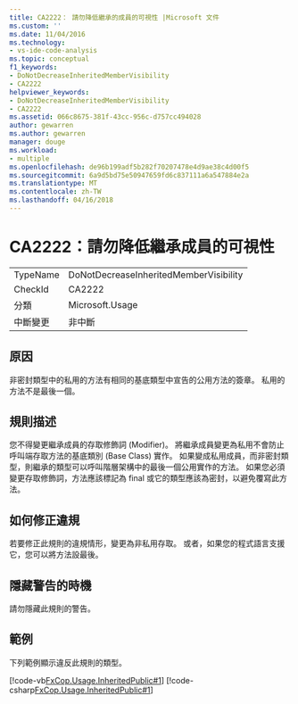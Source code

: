 ```yaml
---
title: CA2222： 請勿降低繼承的成員的可視性 |Microsoft 文件
ms.custom: ''
ms.date: 11/04/2016
ms.technology:
- vs-ide-code-analysis
ms.topic: conceptual
f1_keywords:
- DoNotDecreaseInheritedMemberVisibility
- CA2222
helpviewer_keywords:
- DoNotDecreaseInheritedMemberVisibility
- CA2222
ms.assetid: 066c8675-381f-43cc-956c-d757cc494028
author: gewarren
ms.author: gewarren
manager: douge
ms.workload:
- multiple
ms.openlocfilehash: de96b199adf5b282f70207478e4d9ae38c4d00f5
ms.sourcegitcommit: 6a9d5bd75e50947659fd6c837111a6a547884e2a
ms.translationtype: MT
ms.contentlocale: zh-TW
ms.lasthandoff: 04/16/2018
---
```

# <a name="ca2222-do-not-decrease-inherited-member-visibility"></a>CA2222：請勿降低繼承成員的可視性
|||  
|-|-|  
|TypeName|DoNotDecreaseInheritedMemberVisibility|  
|CheckId|CA2222|  
|分類|Microsoft.Usage|  
|中斷變更|非中斷|  
  
## <a name="cause"></a>原因  
 非密封類型中的私用的方法有相同的基底類型中宣告的公用方法的簽章。 私用的方法不是最後一個。  
  
## <a name="rule-description"></a>規則描述  
 您不得變更繼承成員的存取修飾詞 (Modifier)。 將繼承成員變更為私用不會防止呼叫端存取方法的基底類別 (Base Class) 實作。 如果變成私用成員，而非密封類型，則繼承的類型可以呼叫階層架構中的最後一個公用實作的方法。 如果您必須變更存取修飾詞，方法應該標記為 final 或它的類型應該為密封，以避免覆寫此方法。  
  
## <a name="how-to-fix-violations"></a>如何修正違規  
 若要修正此規則的違規情形，變更為非私用存取。 或者，如果您的程式語言支援它，您可以將方法設最後。  
  
## <a name="when-to-suppress-warnings"></a>隱藏警告的時機  
 請勿隱藏此規則的警告。  
  
## <a name="example"></a>範例  
 下列範例顯示違反此規則的類型。  
  
 [!code-vb[FxCop.Usage.InheritedPublic#1](../code-quality/codesnippet/VisualBasic/ca2222-do-not-decrease-inherited-member-visibility_1.vb)]
 [!code-csharp[FxCop.Usage.InheritedPublic#1](../code-quality/codesnippet/CSharp/ca2222-do-not-decrease-inherited-member-visibility_1.cs)]